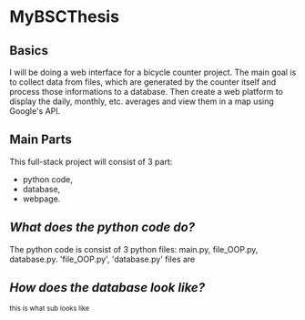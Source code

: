 # MyBSCThesis

## Basics
I will be doing a web interface for a bicycle counter project. The main goal is to collect data from files, which are generated by the counter itself and process those informations to a database. Then create a web platform to display the daily, monthly, etc. averages and view them in a map using Google's API.

## Main Parts
This full-stack project will consist of 3 part:
<ul>
    <li> python code, </li>
    <li> database, </li>
    <li> webpage. </li>
</ul>


## *What does the python code do?*
The python code is consist of 3 python files: main.py, file_OOP.py, database.py. 'file_OOP.py', 'database.py' files are 


## *How does the database look like?*
<sub>this is what sub looks like</sub>

